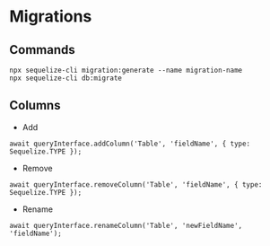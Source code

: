 # Migrations

## Commands
```
npx sequelize-cli migration:generate --name migration-name
npx sequelize-cli db:migrate
```

## Columns
- Add
```
await queryInterface.addColumn('Table', 'fieldName', { type: Sequelize.TYPE });
```
- Remove
```
await queryInterface.removeColumn('Table', 'fieldName', { type: Sequelize.TYPE });
```
- Rename
```
await queryInterface.renameColumn('Table', 'newFieldName', 'fieldName');
```
